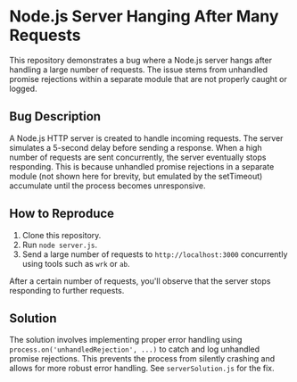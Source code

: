 # Node.js Server Hanging After Many Requests

This repository demonstrates a bug where a Node.js server hangs after handling a large number of requests. The issue stems from unhandled promise rejections within a separate module that are not properly caught or logged.

## Bug Description

A Node.js HTTP server is created to handle incoming requests.  The server simulates a 5-second delay before sending a response.  When a high number of requests are sent concurrently, the server eventually stops responding. This is because unhandled promise rejections in a separate module (not shown here for brevity, but emulated by the setTimeout) accumulate until the process becomes unresponsive. 

## How to Reproduce

1. Clone this repository.
2. Run `node server.js`.
3. Send a large number of requests to `http://localhost:3000` concurrently using tools such as `wrk` or `ab`.

After a certain number of requests, you'll observe that the server stops responding to further requests.

## Solution

The solution involves implementing proper error handling using `process.on('unhandledRejection', ...)` to catch and log unhandled promise rejections.  This prevents the process from silently crashing and allows for more robust error handling.  See `serverSolution.js` for the fix.